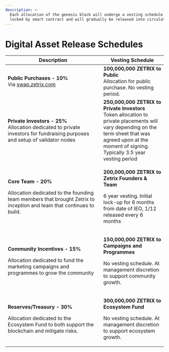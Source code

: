 ```yaml
---
description: >-
  Each allocation of the genesis block will undergo a vesting schedule that is
  locked by smart contract and will gradually be released into circulation
---
```


# Digital Asset Release Schedules

<table><thead><tr><th width="288">Description</th><th>Vesting Schedule</th></tr></thead><tbody><tr><td><strong>Public Purchases - 10%</strong> <br>Via <a href="http://swap.zetrix.com">swap.zetrix.com </a></td><td><strong>100,000,000 ZETRIX to Public</strong><br>Allocation for public purchase. No vesting period.</td></tr><tr><td><strong>Private Investors - 25%</strong> <br>Allocation dedicated to private investors for fundraising purposes and setup of validator nodes</td><td><strong>250,000,000 ZETRIX to Private Investors</strong> <br>Token allocation to private placements will vary depending on the term sheet that was agreed upon at the moment of signing. Typically 3.5 year vesting period</td></tr><tr><td><p><strong>Core Team - 20%</strong> </p><p>Allocation dedicated to the founding team members that brought Zetrix to inception and team that continues to build.</p></td><td><p><strong>200,000,000 ZETRIX to Zetrix Founders &#x26; Team</strong> </p><p>6 year vesting. Initial lock-up for 6 months from date of IEO, 1/12 released every 6 months</p></td></tr><tr><td><p><strong>Community Incentives - 15%</strong></p><p>Allocation dedicated to fund the marketing campaigns and programmes to grow the community</p></td><td><p><strong>150,000,000 ZETRIX to Campaigns and Programmes</strong> </p><p>No vesting schedule. At management discretion to support community growth.</p></td></tr><tr><td><p><strong>Reserves/Treasury - 30%</strong></p><p>Allocation dedicated to the Ecosystem Fund to both support the blockchain and mitigate risks.</p></td><td><p><strong>300,000,000 ZETRIX to Ecosystem Fund</strong> </p><p>No vesting schedule. At management discretion to support ecosystem growth.</p></td></tr></tbody></table>

